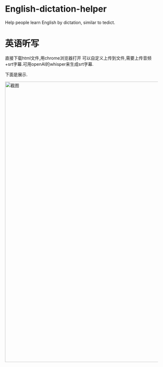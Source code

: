 # English-dictation-helper
Help people learn English by dictation, similar to tedict.



# 英语听写
直接下载html文件,用chrome浏览器打开
可以自定义上传到文件,需要上传音频+srt字幕.可用openAI的whisper来生成srt字幕.

下面是展示.


<img width="922" alt="截图" src="https://github.com/user-attachments/assets/f13868c4-3c07-4fba-a5e5-69a07d24a041" />
